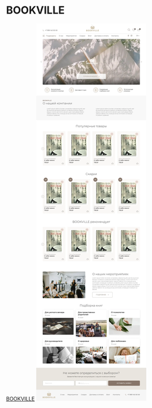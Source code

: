 # BOOKVILLE
[BOOKVILLE](https://qamorozov.github.io/BOOKVILLE/app/index.html)
![alt text](app/images/default/full-screen.webp "BOOKVILLE")
